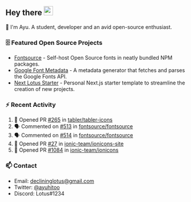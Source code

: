 ## Hey there <img src="https://media.giphy.com/media/hvRJCLFzcasrR4ia7z/giphy.gif" width="25" height="25">

📝 I'm Ayu. A student, developer and an avid open-source enthusiast.

### 🗄 Featured Open Source Projects

- [Fontsource](https://github.com/fontsource/fontsource) - Self-host Open Source fonts in neatly bundled NPM packages.
- [Google Font Metadata](https://github.com/fontsource/google-font-metadata) - A metadata generator that fetches and parses the Google Fonts API.
- [Next Lotus Starter](https://github.com/DecliningLotus/next-lotus-starter) - Personal Next.js starter template to streamline the creation of new projects.

### ⚡ Recent Activity

<!--START_SECTION:activity-->

1. 💪 Opened PR [#265](https://github.com/tabler/tabler-icons/pull/265) in [tabler/tabler-icons](https://github.com/tabler/tabler-icons)
2. 🗣 Commented on [#513](https://github.com/fontsource/fontsource/issues/513) in [fontsource/fontsource](https://github.com/fontsource/fontsource)
3. 🗣 Commented on [#514](https://github.com/fontsource/fontsource/issues/514) in [fontsource/fontsource](https://github.com/fontsource/fontsource)
4. 💪 Opened PR [#27](https://github.com/ionic-team/ionicons-site/pull/27) in [ionic-team/ionicons-site](https://github.com/ionic-team/ionicons-site)
5. 💪 Opened PR [#1084](https://github.com/ionic-team/ionicons/pull/1084) in [ionic-team/ionicons](https://github.com/ionic-team/ionicons)
<!--END_SECTION:activity-->

### 📫 Contact

- Email: declininglotus@gmail.com
- Twitter: [@ayuhitoo](https://twitter.com/ayuhitoo)
- Discord: Lotus#1234
